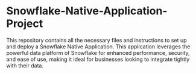 # Snowflake-Native-Application-Project
This repository contains all the necessary files and instructions to set up and deploy a Snowflake Native Application. This application leverages the powerful data platform of Snowflake for enhanced performance, security, and ease of use, making it ideal for businesses looking to integrate tightly with their data.
